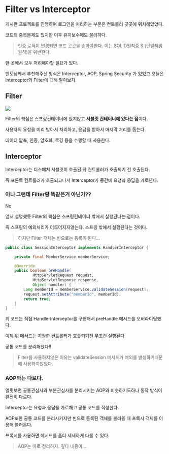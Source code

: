 Filter vs Interceptor
=

게시판 프로젝트를 진행하며 로그인을 처리하는 부분은 컨트롤러 곳곳에 위치해있었다.

코드의 중복문제도 있지만 이후 유지보수에도 불리하다.

>인증 로직이 변경되면 코드 곳곳을 손봐야한다. 이는 SOLID원칙중 S (단일책임원칙)을 위반한다.

한 곳에서 모두 처리해야할 필요가 있다.

멘토님께서 추천해주신 방식은 Interceptor, AOP, Spring Security 가 있었고 오늘은 Interceptor와 Filter에 대해 알아보자.

## Filter

<img src="https://user-images.githubusercontent.com/8748075/86555900-d9095d00-bfa5-11ea-87f9-fac27fc6de3f.png">

Filter의 핵심은 스프링컨테이너에 있지않고 **서블릿 컨테이너에 있다는 점**이다.

사용자의 요청을 미리 받아서 처리하고, 응답을 받아서 마지막 처리를 돕는다.

데이터 압축, 인증, 암호화, 로깅 등을 수행할 때 사용한다.

## Interceptor

Interceptor는 디스패처 서블릿이 호출된 뒤 컨트롤러가 호출되기 전 호출된다.

즉 프론트 컨트롤러가 호출되고나서 Interceptor가 중간에 요청과 응답을 가로챈다.

### 아니 그런데 Filter랑 똑같은거 아닌가??

No

앞서 설명했듯 Filter의 핵심은 스프링컨테이너 밖에서 실행된다는 점이다.

즉 스프링의 예외처리가 이루어지지않는다. 스프링 밖에서 실행된다는 것이다.

> 하지만 Filter 객체는 빈으로는 등록이 된다...

```java
public class SessionInterceptor implements HandlerInterceptor {

    private final MemberService memberService;

    @Override
    public boolean preHandle(
            HttpServletRequest request,
            HttpServletResponse response,
            Object handler) {
        Long memberId = memberService.validateSession(request);
        request.setAttribute("memberId", memberId);
        return true;
    }
}
```

위 코드는 직접 HandlerInterceptor를 구현해서 preHandle 메서드를 오버라이딩했다.

이제 위 메서드는 지정한 컨트롤러가 호출되기전 무조건 실행된다.

공통 코드를 분리해냈다!!

>Filter를 사용하지않은 이유는 validateSession 메서드가 예외를 발생하기때문에 사용하지않았다.

### AOP와는 다르다.

얼핏보면 공통관심사와 부분관심사를 분리시키는 AOP와 비슷하기도하나 동작 방식이 완전히 다르다.

Interceptor는 요청과 응답을 가로채고 공통 코드를 작성한다.

AOP또한 공통 코드를 분리시키지만 빈으로 등록된 객체를 불러올 때 프록시 객체를 이용해 불러온다.

프록시를 사용하면 메서드를 좀더 세세하게 다룰 수 있다.

> AOP는 따로 정리하자. 깊다 내용이...